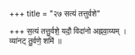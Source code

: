 +++
title = "२७ सत्यं तत्तुर्वशे"

+++
स॒त्यं तत्तु॒र्वशे॒ यदौ॒ विदा॑नो अह्नवा॒य्यम् ।  
व्या॑नट् तु॒र्वणे॒ शमि॑ ॥